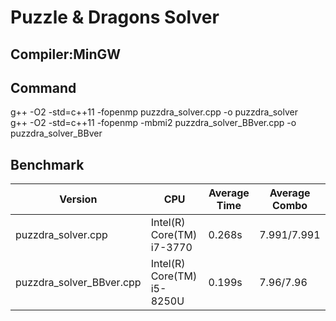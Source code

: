 # Puzzle & Dragons Solver

## Compiler:MinGW

## Command 

g++ -O2 -std=c++11 -fopenmp puzzdra_solver.cpp -o puzzdra_solver  
g++ -O2 -std=c++11 -fopenmp -mbmi2 puzzdra_solver_BBver.cpp -o puzzdra_solver_BBver

## Benchmark

| Version | CPU | Average Time | Average Combo |
| --- | --- | --- | --- |
| puzzdra_solver.cpp | Intel(R) Core(TM) i7-3770 | 0.268s | 7.991/7.991 |
| puzzdra_solver_BBver.cpp | Intel(R) Core(TM) i5-8250U| 0.199s | 7.96/7.96 |
